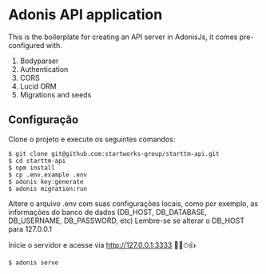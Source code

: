# Adonis API application

This is the boilerplate for creating an API server in AdonisJs, it comes pre-configured with.

1. Bodyparser
2. Authentication
3. CORS
4. Lucid ORM
5. Migrations and seeds

## Configuração
Clone o projeto e execute os seguintes comandos:

```shell
$ git clone git@github.com:startworks-group/starttm-api.git
$ cd starttm-api
$ npm install
$ cp .env.example .env
$ adonis key:generate
$ adonis migration:run
```
Altere o arquivo .env com suas configurações locais, como por exemplo, as informações do banco de dados (DB_HOST, DB_DATABASE, DB_USERNAME, DB_PASSWORD, etc)
Lembre-se se alterar o DB_HOST para 127.0.0.1

Inicie o servidor e acesse via http://127.0.0.1:3333 🤞🙏⏱👍
```
$ adonis serve   
```